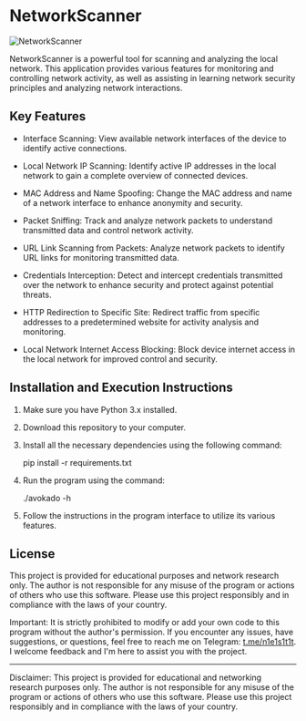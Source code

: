 # NetworkScanner

![NetworkScanner](project_image.png)

NetworkScanner is a powerful tool for scanning and analyzing the local network. This application provides various features for monitoring and controlling network activity, as well as assisting in learning network security principles and analyzing network interactions.

## Key Features

- Interface Scanning: View available network interfaces of the device to identify active connections.

- Local Network IP Scanning: Identify active IP addresses in the local network to gain a complete overview of connected devices.

- MAC Address and Name Spoofing: Change the MAC address and name of a network interface to enhance anonymity and security.

- Packet Sniffing: Track and analyze network packets to understand transmitted data and control network activity.

- URL Link Scanning from Packets: Analyze network packets to identify URL links for monitoring transmitted data.

- Credentials Interception: Detect and intercept credentials transmitted over the network to enhance security and protect against potential threats.

- HTTP Redirection to Specific Site: Redirect traffic from specific addresses to a predetermined website for activity analysis and monitoring.

- Local Network Internet Access Blocking: Block device internet access in the local network for improved control and security.

## Installation and Execution Instructions

1. Make sure you have Python 3.x installed.

2. Download this repository to your computer.

3. Install all the necessary dependencies using the following command:
   
   pip install -r requirements.txt
   

4. Run the program using the command:
   
   ./avokado -h
   

5. Follow the instructions in the program interface to utilize its various features.

## License

This project is provided for educational purposes and network research only. The author is not responsible for any misuse of the program or actions of others who use this software. Please use this project responsibly and in compliance with the laws of your country.

Important: It is strictly prohibited to modify or add your own code to this program without the author's permission. If you encounter any issues, have suggestions, or questions, feel free to reach me on Telegram: [t.me/n1e1s1t1t](https://t.me/n1e1s1t1t). I welcome feedback and I'm here to assist you with the project.

---

Disclaimer: This project is provided for educational and networking research purposes only. The author is not responsible for any misuse of the program or actions of others who use this software. Please use this project responsibly and in compliance with the laws of your country.
